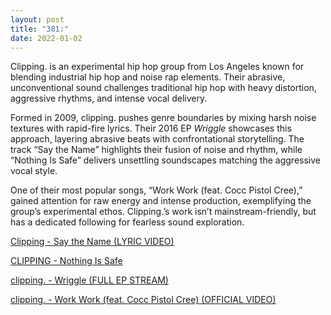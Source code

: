 ```yaml
---
layout: post
title: "381:"
date: 2022-01-02
---
```


Clipping. is an experimental hip hop group from Los Angeles known for blending industrial hip hop and noise rap elements. Their abrasive, unconventional sound challenges traditional hip hop with heavy distortion, aggressive rhythms, and intense vocal delivery.

Formed in 2009, clipping. pushes genre boundaries by mixing harsh noise textures with rapid-fire lyrics. Their 2016 EP *Wriggle* showcases this approach, layering abrasive beats with confrontational storytelling. The track “Say the Name” highlights their fusion of noise and rhythm, while “Nothing Is Safe” delivers unsettling soundscapes matching the aggressive vocal style.

One of their most popular songs, “Work Work (feat. Cocc Pistol Cree),” gained attention for raw energy and intense production, exemplifying the group’s experimental ethos. Clipping.’s work isn’t mainstream-friendly, but has a dedicated following for fearless sound exploration.

[Clipping - Say the Name (LYRIC VIDEO)](https://youtu.be/hRP5uAuDAr4)  

[CLIPPING - Nothing Is Safe](https://youtu.be/fIrpLBShe1A)  

[clipping. - Wriggle (FULL EP STREAM)](https://youtu.be/9q7l9TaKfyA)  

[clipping. - Work Work (feat. Cocc Pistol Cree) (OFFICIAL VIDEO)](https://youtu.be/-2GozE6XEqg)  
